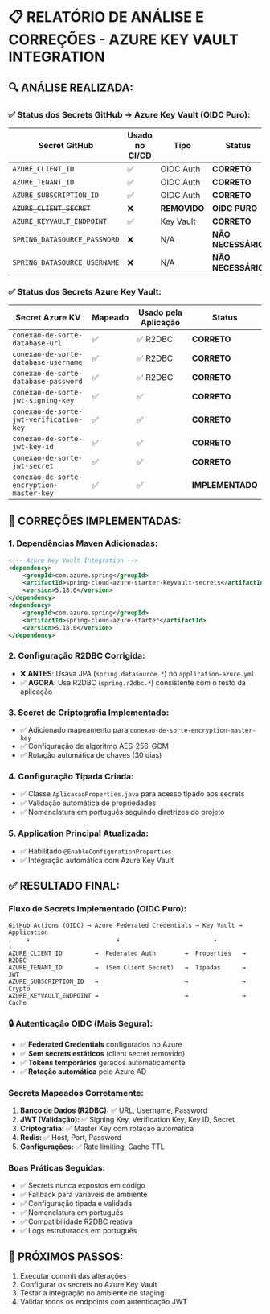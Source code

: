 # 📋 **RELATÓRIO DE ANÁLISE E CORREÇÕES - AZURE KEY VAULT INTEGRATION**

## 🔍 **ANÁLISE REALIZADA:**

### **✅ Status dos Secrets GitHub → Azure Key Vault (OIDC Puro):**

| Secret GitHub | Usado no CI/CD | Tipo | Status |
|---------------|----------------|------|--------|
| `AZURE_CLIENT_ID` | ✅ | OIDC Auth | **CORRETO** |
| `AZURE_TENANT_ID` | ✅ | OIDC Auth | **CORRETO** |
| `AZURE_SUBSCRIPTION_ID` | ✅ | OIDC Auth | **CORRETO** |
| ~~`AZURE_CLIENT_SECRET`~~ | ❌ | **REMOVIDO** | **OIDC PURO** |
| `AZURE_KEYVAULT_ENDPOINT` | ✅ | Key Vault | **CORRETO** |
| `SPRING_DATASOURCE_PASSWORD` | ❌ | N/A | **NÃO NECESSÁRIO** |
| `SPRING_DATASOURCE_USERNAME` | ❌ | N/A | **NÃO NECESSÁRIO** |

### **✅ Status dos Secrets Azure Key Vault:**

| Secret Azure KV | Mapeado | Usado pela Aplicação | Status |
|------------------|---------|---------------------|---------|
| `conexao-de-sorte-database-url` | ✅ | ✅ R2DBC | **CORRETO** |
| `conexao-de-sorte-database-username` | ✅ | ✅ R2DBC | **CORRETO** |
| `conexao-de-sorte-database-password` | ✅ | ✅ R2DBC | **CORRETO** |
| `conexao-de-sorte-jwt-signing-key` | ✅ | ✅ | **CORRETO** |
| `conexao-de-sorte-jwt-verification-key` | ✅ | ✅ | **CORRETO** |
| `conexao-de-sorte-jwt-key-id` | ✅ | ✅ | **CORRETO** |
| `conexao-de-sorte-jwt-secret` | ✅ | ✅ | **CORRETO** |
| `conexao-de-sorte-encryption-master-key` | ✅ | ✅ | **IMPLEMENTADO** |

## 🔧 **CORREÇÕES IMPLEMENTADAS:**

### **1. Dependências Maven Adicionadas:**
```xml
<!-- Azure Key Vault Integration -->
<dependency>
    <groupId>com.azure.spring</groupId>
    <artifactId>spring-cloud-azure-starter-keyvault-secrets</artifactId>
    <version>5.18.0</version>
</dependency>
<dependency>
    <groupId>com.azure.spring</groupId>
    <artifactId>spring-cloud-azure-starter</artifactId>
    <version>5.18.0</version>
</dependency>
```

### **2. Configuração R2DBC Corrigida:**
- ❌ **ANTES**: Usava JPA (`spring.datasource.*`) no `application-azure.yml`
- ✅ **AGORA**: Usa R2DBC (`spring.r2dbc.*`) consistente com o resto da aplicação

### **3. Secret de Criptografia Implementado:**
- ✅ Adicionado mapeamento para `conexao-de-sorte-encryption-master-key`
- ✅ Configuração de algoritmo AES-256-GCM
- ✅ Rotação automática de chaves (30 dias)

### **4. Configuração Tipada Criada:**
- ✅ Classe `AplicacaoProperties.java` para acesso tipado aos secrets
- ✅ Validação automática de propriedades
- ✅ Nomenclatura em português seguindo diretrizes do projeto

### **5. Application Principal Atualizada:**
- ✅ Habilitado `@EnableConfigurationProperties`
- ✅ Integração automática com Azure Key Vault

## ✅ **RESULTADO FINAL:**

### **Fluxo de Secrets Implementado (OIDC Puro):**
```
GitHub Actions (OIDC) → Azure Federated Credentials → Key Vault → Application
     ↓                        ↓                          ↓            ↓
AZURE_CLIENT_ID         →  Federated Auth        →  Properties   →  R2DBC
AZURE_TENANT_ID         →  (Sem Client Secret)   →  Tipadas      →  JWT
AZURE_SUBSCRIPTION_ID   →                        →               →  Crypto
AZURE_KEYVAULT_ENDPOINT →                        →               →  Cache
```

### **🔒 Autenticação OIDC (Mais Segura):**
- ✅ **Federated Credentials** configurados no Azure
- ✅ **Sem secrets estáticos** (client secret removido)
- ✅ **Tokens temporários** gerados automaticamente
- ✅ **Rotação automática** pelo Azure AD

### **Secrets Mapeados Corretamente:**
1. **Banco de Dados (R2DBC):** ✅ URL, Username, Password
2. **JWT (Validação):** ✅ Signing Key, Verification Key, Key ID, Secret
3. **Criptografia:** ✅ Master Key com rotação automática
4. **Redis:** ✅ Host, Port, Password
5. **Configurações:** ✅ Rate limiting, Cache TTL

### **Boas Práticas Seguidas:**
- ✅ Secrets nunca expostos em código
- ✅ Fallback para variáveis de ambiente
- ✅ Configuração tipada e validada
- ✅ Nomenclatura em português
- ✅ Compatibilidade R2DBC reativa
- ✅ Logs estruturados em português

## 🚀 **PRÓXIMOS PASSOS:**
1. Executar commit das alterações
2. Configurar os secrets no Azure Key Vault
3. Testar a integração no ambiente de staging
4. Validar todos os endpoints com autenticação JWT
